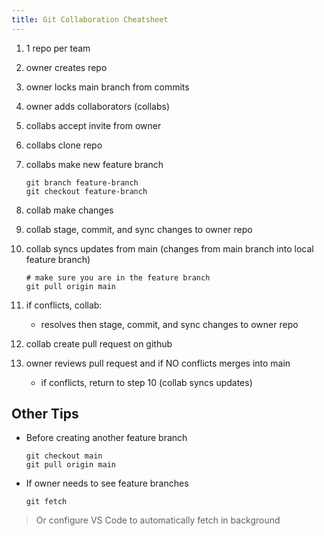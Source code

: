 ```yaml
---
title: Git Collaboration Cheatsheet
---
```


1. 1 repo per team
1. owner creates repo
1. owner locks main branch from commits
1. owner adds collaborators (collabs)
1. collabs accept invite from owner
1. collabs clone repo
1. collabs make new feature branch

   ```
   git branch feature-branch
   git checkout feature-branch
   ```

1. collab make changes
1. collab stage, commit, and sync changes to owner repo
1. collab syncs updates from main (changes from main branch into local feature branch)

   ```
   # make sure you are in the feature branch
   git pull origin main
   ```

1. if conflicts, collab:
    - resolves then stage, commit, and sync changes to owner repo
1. collab create pull request on github
1. owner reviews pull request and if NO conflicts merges into main
   - if conflicts, return to step 10 (collab syncs updates)

## Other Tips

- Before creating another feature branch

  ```
  git checkout main
  git pull origin main
  ```

- If owner needs to see feature branches

  ```
  git fetch
  ```

> Or configure VS Code to automatically fetch in background
